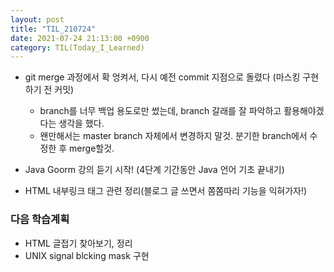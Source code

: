 ```yaml
---
layout: post
title: "TIL_210724"
date: 2021-07-24 21:13:00 +0900
category: TIL(Today_I_Learned)
---
```


- git merge 과정에서 확 엉켜서, 다시 예전 commit 지점으로 돌렸다 (마스킹 구현하기 전 커밋)
    - branch를 너무 백업 용도로만 썼는데, branch 갈래를 잘 파악하고 활용해야겠다는 생각을 했다.
    - 왠만해서는 master branch 자체에서 변경하지 말것. 분기한 branch에서 수정한 후 merge할것. 

- Java Goorm 강의 듣기 시작! (4단계 기간동안 Java 언어 기초 끝내기)
- HTML 내부링크 태그 관련 정리(블로그 글 쓰면서 쫌쫌따리 기능을 익혀가자!)

### 다음 학습계획
- HTML 글접기 찾아보기, 정리
- UNIX signal blcking mask 구현
